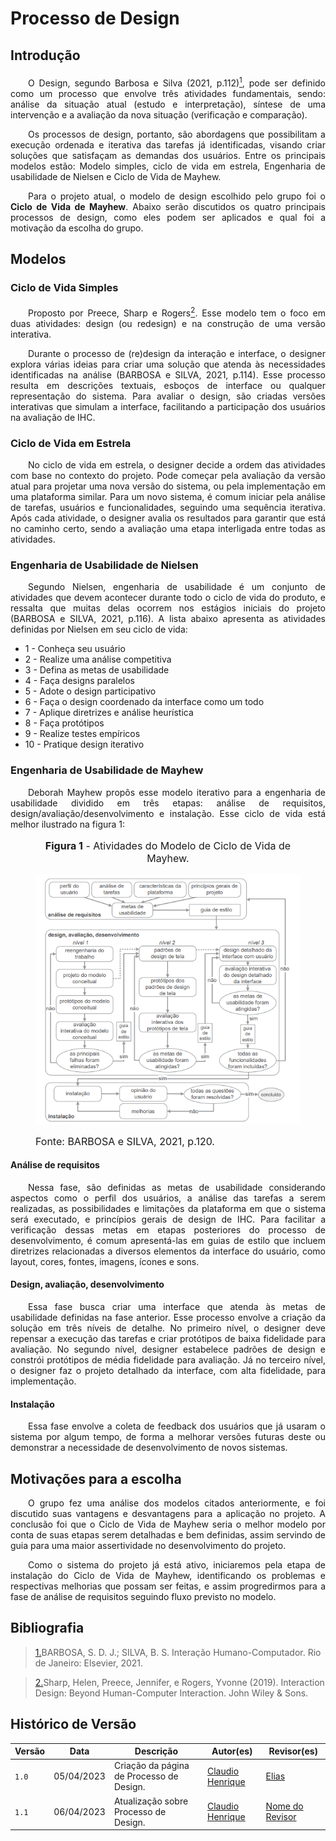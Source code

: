 # Processo de Design

## Introdução

<p style="text-align: justify;">&emsp;&emsp;O Design, segundo Barbosa e Silva (2021, p.112)<a id="anchor_1" href="#REF1"><sup>1<sup></a>, pode ser definido como um processo que envolve três atividades fundamentais, sendo: análise da situação atual (estudo e interpretação), síntese de uma intervenção e a avaliação da nova situação (verificação e comparação).</p>

<p style="text-align: justify;">&emsp;&emsp;Os processos de design, portanto, são abordagens que possibilitam a execução ordenada e iterativa das tarefas já identificadas, visando criar soluções que satisfaçam as demandas dos usuários. Entre os principais modelos estão: Modelo simples, ciclo de vida em estrela, Engenharia de usabilidade de Nielsen e Ciclo de Vida de Mayhew.</p>

<p style="text-align: justify;">&emsp;&emsp;Para o projeto atual, o modelo de design escolhido pelo grupo foi o <b>Ciclo de Vida de Mayhew</b>. Abaixo serão discutidos os quatro principais processos de design, como eles podem ser aplicados e qual foi a motivação da escolha do grupo.</p>

## Modelos

### Ciclo de Vida Simples

<p style="text-align: justify;">&emsp;&emsp;Proposto por Preece, Sharp e Rogers<a id="anchor_2" href="#REF2"><sup>2<sup></a>. Esse modelo tem o foco em duas atividades: design (ou redesign) e na construção de uma versão interativa.</p>

<p style="text-align: justify;">&emsp;&emsp;Durante o processo de (re)design da interação e interface, o designer explora várias ideias para criar uma solução que atenda às necessidades identificadas na análise (BARBOSA e SILVA, 2021, p.114). Esse processo resulta em descrições textuais, esboços de interface ou qualquer representação do sistema. Para avaliar o design, são criadas versões interativas que simulam a interface, facilitando a participação dos usuários na avaliação de IHC.</p>

### Ciclo de Vida em Estrela

<p style="text-align: justify;">&emsp;&emsp;No ciclo de vida em estrela, o designer decide a ordem das atividades com base no contexto do projeto. Pode começar pela avaliação da versão atual para projetar uma nova versão do sistema, ou pela implementação em uma plataforma similar. 
Para um novo sistema, é comum iniciar pela análise de tarefas, usuários e funcionalidades, seguindo uma sequência iterativa. Após cada atividade, o designer avalia os resultados para garantir que está no caminho certo, sendo a avaliação uma etapa interligada entre todas as atividades.</p>


### Engenharia de Usabilidade de Nielsen
<p style="text-align: justify;">&emsp;&emsp;Segundo Nielsen, engenharia de usabilidade é um conjunto de atividades que devem acontecer durante todo o ciclo de vida do produto, e ressalta que muitas delas ocorrem nos estágios iniciais
do projeto (BARBOSA e SILVA, 2021, p.116). A lista abaixo apresenta as atividades definidas por Nielsen em seu ciclo de vida:</p>


- 1 - Conheça seu usuário
- 2 - Realize uma análise competitiva
- 3 - Defina as metas de usabilidade
- 4 - Faça designs paralelos
- 5 - Adote o design participativo
- 6 - Faça o design coordenado da interface como um todo
- 7 - Aplique diretrizes e análise heurística
- 8 - Faça protótipos
- 9 - Realize testes empíricos
- 10 - Pratique design iterativo


### Engenharia de Usabilidade de Mayhew
<p style="text-align: justify;">&emsp;&emsp;Deborah Mayhew propôs esse modelo iterativo para a engenharia de usabilidade dividido em três etapas: análise de requisitos, design/avaliação/desenvolvimento e instalação. Esse ciclo de vida está melhor ilustrado na figura 1:</p>

<figure markdown>
<font size="3"><p style="text-align: center"><b>Figura 1</b> - Atividades do Modelo de Ciclo de Vida de Mayhew.</p></font>

![Diagrama do Modelo de Ciclo de Vida de Mayhew](../assets/processo-design/processo-mayhew.png)


<figcaption><font size="3">Fonte: BARBOSA e SILVA, 2021, p.120.</font></figcaption>
</figure>

#### Análise de requisitos
<p style="text-align: justify;">&emsp;&emsp;Nessa fase, são definidas as metas de usabilidade considerando aspectos como o perfil dos usuários, a análise das tarefas a serem realizadas, as possibilidades e limitações da plataforma em que o sistema será executado, e princípios gerais de design de IHC. Para facilitar a verificação dessas metas em etapas posteriores do processo de desenvolvimento, é comum apresentá-las em guias de estilo que incluem diretrizes relacionadas a diversos elementos da interface do usuário, como layout, cores, fontes, imagens, ícones e sons.</p>

#### Design, avaliação, desenvolvimento
<p style="text-align: justify;">&emsp;&emsp;Essa fase busca criar uma interface que atenda às metas de usabilidade definidas na fase anterior. Esse processo envolve a criação da solução em três níveis de detalhe. No primeiro nível, o designer deve repensar a execução das tarefas e criar protótipos de baixa fidelidade para avaliação. No segundo nível, designer estabelece padrões de design e constrói protótipos de média fidelidade para avaliação. Já no terceiro nível, o designer faz o projeto detalhado da interface, com alta fidelidade, para implementação.</p>

#### Instalação
<p style="text-align: justify;">&emsp;&emsp;Essa fase envolve a coleta de feedback dos usuários que já usaram o sistema por algum tempo, de forma a melhorar versões futuras deste ou demonstrar a necessidade de desenvolvimento de novos sistemas.</p>

## Motivações para a escolha
<p style="text-align: justify;">&emsp;&emsp;O grupo fez uma análise dos modelos citados anteriormente, e foi discutido suas vantagens e desvantagens para a aplicação no projeto. A conclusão foi que o Ciclo de Vida de Mayhew seria o melhor modelo por conta de suas etapas serem detalhadas e bem definidas, assim servindo de guia para uma maior assertividade no desenvolvimento do projeto.</p>
<p style="text-align: justify;">&emsp;&emsp;Como o sistema do projeto já está ativo, iniciaremos pela etapa de instalação do Ciclo de Vida de Mayhew, identificando os problemas e respectivas melhorias que possam ser feitas, e assim progredirmos para a fase de análise de requisitos seguindo fluxo previsto no modelo.</p>

## Bibliografia
> <a id="REF1" href="#anchor_1">1.</a>BARBOSA, S. D. J.; SILVA, B. S. Interação Humano-Computador. Rio de Janeiro: Elsevier, 2021.

> <a id="REF2" href="#anchor_2">2.</a>Sharp, Helen, Preece, Jennifer, e Rogers, Yvonne (2019). Interaction Design: Beyond Human-Computer
Interaction. John Wiley & Sons.

## Histórico de Versão

| Versão |    Data    |                Descrição                 |                    Autor(es)                     |                 Revisor(es)                  |
| ------ | ---------- | ------------------------------------------- | ------------------------------------------------ | ------------------------------------------- |
| `1.0`  | 05/04/2023 | Criação da página de Processo de Design. | [Claudio Henrique](https://github.com/claudiohsc) | [Elias](https://github.com/EliasOliver21) |
| `1.1`  | 06/04/2023 | Atualização sobre Processo de Design. | [Claudio Henrique](https://github.com/claudiohsc) | [Nome do Revisor](https://github.com/) |

